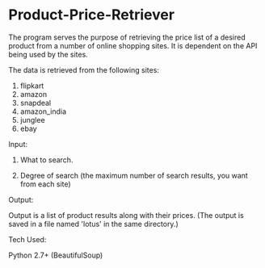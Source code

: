 Product-Price-Retriever
=======================

The program serves the purpose of retrieving the price list of a desired product from a number of online shopping sites.
It is dependent on the API being used by the sites.

The data is retrieved from the following sites:

1. flipkart
2. amazon
3. snapdeal
4. amazon_india
5. junglee
6. ebay 

Input:

1. What to search.

2. Degree of search (the maximum number of search results, you want from each site)

Output:

Output is a list of product results along with their prices.
(The output is saved in a file named 'lotus' in the same directory.)


Tech Used:

Python 2.7+ (BeautifulSoup)
